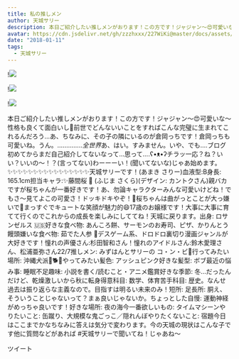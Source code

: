 ```yaml
---
title: 私の推しメン
author: 天城サリー
description: 本日ご紹介したい推しメンがおります！この方です！ジャジャン〜😍可愛いな〜性格も良くて面白いし🤣前世でどんないいことをすればこんな完璧に生まれてこれるんだろう...あ、ちなみに、その子の隣にいるのが倉岡っ...
avatar: https://cdn.jsdelivr.net/gh/zzzhxxx/227WiKi@master/docs/assets/photo/avatar/sally.jpg
date: "2018-01-11"
tags:
  - 天城サリー
---
```


!![](https://cdn.jsdelivr.net/gh/zzzhxxx/227WiKi-image@master/blog-image/sally-2018-01-11_1.jpg)

!![](https://cdn.jsdelivr.net/gh/zzzhxxx/227WiKi-image@master/blog-image/sally-2018-01-11_2.jpg)

!![](https://cdn.jsdelivr.net/gh/zzzhxxx/227WiKi-image@master/blog-image/sally-2018-01-11_3.jpg)


本日ご紹介したい推しメンがおります！この方です！ジャジャン〜😍可愛いな〜性格も良くて面白いし🤣前世でどんないいことをすればこんな完璧に生まれてこれるんだろう...あ、ちなみに、その子の隣にいるのが倉岡っちです！倉岡っちも可愛いね。うん。..............*全世界*あ、はい。すみません。いや、でも....ブログ初めてからまだ自己紹介してないなって...思って....ʕ•ᴥ•ʔチラッ一応？ね？いい？いいの〜！？(言ってない)わーーーい！(聞いてないな)じゃあ始めます。✨✨✨✨✨✨✨✨✨✨✨✨✨✨✨✨天城サリーです！(あまき さりー)血液型:B身長: 165.1cm担当キャラ:✨藤間桜 🌸 (ふじま さくら)(デザイン: カントクさん)親バカですが桜ちゃんが一番好きです！あ、勿論キャラクターみんな可愛いけどね！でもさ〜見てよこの可愛さ！ドッキドキやぞ！💓桜ちゃんは曲がっとことが大っ嫌いで🤨まっすぐでキュートな笑顔が魅力的😄17歳のお嬢様です！大事に大事に育てて行くのでこれからの成長を楽しみにしててね！天城に戻ります。出身: ロサンゼルス 🇺🇸好きな食べ物: あんころ餅、サーモンのお寿司、ピザ、かりんとう饅頭嫌いな食べ物: 茹でた人参 🥕デスゲーム系、ドロドロ裏切り漫画ジャンルが大好きです！憧れの声優さん:杉田智和さん！憧れのアイドルさん:鈴木愛理さん、松浦亜弥さん22/7推しメン: みずはんとサリーの コ・ン・ビ💖行ってみたい場所: 沖縄犬派🐶🐕🐩やってみたい髪色: アッシュピンク好きな髪型: ボブ最近の悩み事: 睡眠不足趣味: 小説を書く/読むこと・アニメ鑑賞好きな季節: 冬...だったんだけど、乾燥激しいから秋に転身得意科目: 数学、体育苦手科目: 歴史。なんせ 過去は振り返らな主義なので。目指すは明るい未来のみ！短所: 足長所: 胴え、そういうことじゃないって？まぁ良いじゃないか。ちょっとした自慢: 運動神経がめっちゃ良いです！好きな場所: 夜の海今一番欲しいもの: タイムマシーンやりたいこと: 缶蹴り、大規模な鬼ごっこ／隠れんぼやりたくないこと: 宿題今日はここまでかなちなみに答えは気分で変わります。今の天城の現状はこんな子です他に質問などがあれば #天城サリーで聞いてね！じゃあね〜


ツイート



